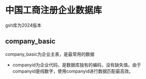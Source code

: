# 中国工商注册企业数据库
gsh库为2024版本
## company_basic
company_basic为企业主表，是最常用的数据
* companyid为企业代码，是数据库独有的编码，没有缺失值。由于companyid是纯数字，使用companyid进行数据匹配最高效。
